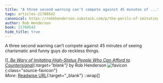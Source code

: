 ```yaml
---
title: "A three second warning can’t compete against 45 minutes of ..."
tags: articles-21760542
canonical: https://robkhenderson.substack.com/p/the-perils-of-imitating-high-status
author: Rob Henderson
book: 21760542
hide_title: true
---
```


A three second warning can’t compete against 45 minutes of seeing charismatic and funny guys do reckless things.


[[<cite>_[Be Wary of Imitating High-Status People Who Can Afford to Countersignal](https://robkhenderson.substack.com/p/the-perils-of-imitating-high-status){:target="_blank"}_</cite> by Rob Henderson ![favicon](https://s2.googleusercontent.com/s2/favicons?domain=robkhenderson.substack.com){:class="source-favicon"}<br>
_More_: [Readwise URL](https://readwise.io/open/430874577){:target="_blank"}
::wrap]]